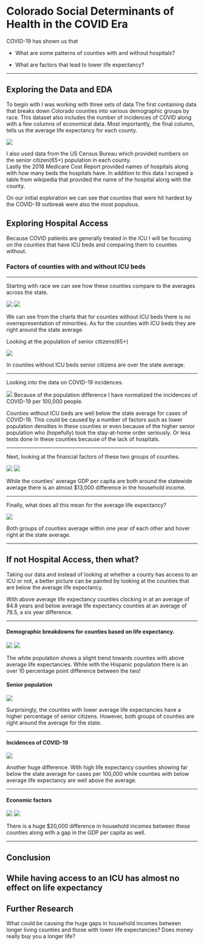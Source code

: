 # Colorado Social Determinants of Health in the COVID Era

COVID-19 has shown us that 


* What are some patterns of counties with and without hospitals?

* What are factors that lead to lower life expectancy?

---

## Exploring the Data and EDA

 To  begin with I was working with three sets of data The first containing data that breaks down Colorado counties into various demographic groups by race. This dataset also includes the number of incidences of COVID along with a few columns of economical data. Most importantly, the final column, tells us the average life expectancy for each county. 

![](img/dataframe_info.png)

I also used data from the US Census Bureau which provided numbers on the senior citizen(65+) population in each county.   
Lastly the 2018 Medicare Cost Report provided names of hospitals along with how many beds the hospitals have. In addition to this data I scraped a table from wikipedia that provided the name of the hospital along with the county.

On our initial exploration we can see that counties that were hit hardest by the COVID-19 outbreak were also the most populous.  


## Exploring Hospital Access

Because COVID patients are generally treated in the ICU I will be focusing on the counties that have ICU beds and comparing them to counties without. 

###  Factors of counties with and without ICU beds
-----
Starting with race we can see how these counties compare to the averages across the state.

![](img/perc_white_pop_beds.png)
![](img/perc_hispanic_pop_beds.png)


We can see from the charts that for counties without ICU beds there is no overrepresentation of minorities. As for the counties with ICU beds they are right around the state average.

Looking at the population of senior citizens(65+)


![](img/perc_senior_pop_beds.png)


In counties without ICU beds senior citizens are over the state average. 

---

Looking into the data on COVID-19 incidences.

![](img/covid_per_100k.png)
 Because of the population difference I have normalized the incidences of COVID-19 per 100,000 people.

Counties without ICU beds are well below the state average for cases of COVID-19. This could be caused by a number of factors such as lower population densities in these counties or even because of the higher senior population who (hopefully) took the stay-at-home order seriously. Or less tests done in these counties because of the lack of hospitals.

---

Next, looking at the financial factors of these two groups of counties.

![](img/avg_gdp.png)
![](img/med_avg_hh_income.png)

While the counties' average GDP per capita are both around the statewide average there is an almost $13,000 difference in the household income.


---


Finally, what does all this mean for the average life expectancy?



![](img/avg_life_exp.png)

Both groups of counties average within one year of each other and hover right at the state average. 

---
## If not Hospital Access, then what?

Taking our data and instead of looking at whether a county has access to an ICU or not, a better picture can be painted by looking at the counties that are below the average life expectancy.


With above average life expectancy counties clocking in at an average of 84.8 years and below average life expectancy counties at an average of 78.5, a six year difference.


---
####  Demographic breakdowns for counties based on life expectancy.

![](img/perc_white_pop_by_life_exp.png)
![](img/perc_hispanic_pop_by_life_exp.png)

The white population shows a slight trend towards counties with above average life expectancies. While with the Hispanic population there is an over 10 percentage point difference between the two!


#### Senior population

![](img/perc_senior_pop_by_life_exp.png)

Surprisingly, the counties with lower average life expectancies have a higher percentage of senior citizens. However, both groups of counties are right around the average for the state.

---
#### Incidences of COVID-19

![](img/covid_per_100k_by_life_exp.png)

Another huge difference. With high life expectancy counties showing far below the state average for cases per 100,000 while counties with below average life expectancy are well above the average.


---
####  Economic factors

![](img/med_avg_hh_income_by_life_exp.png)
![](img/avg_gdp_by_life_exp.png)

There is a huge $20,000 difference in household incomes between these counties along with a gap in the GDP per capita as well.


---
## Conclusion

While having access to an ICU has almost no effect on life expectancy
----

## Further Research

What could be causing the huge gaps in household incomes between longer living counties and those with lower life expectancies? Does money really buy you a longer life?